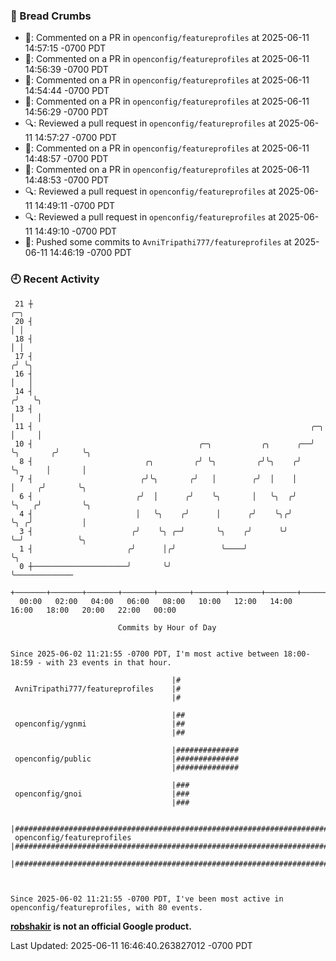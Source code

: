 ### 🍞 Bread Crumbs

 * 💬: Commented on a PR in  `openconfig/featureprofiles` at 2025-06-11 14:57:15 -0700 PDT
 * 💬: Commented on a PR in  `openconfig/featureprofiles` at 2025-06-11 14:56:39 -0700 PDT
 * 💬: Commented on a PR in  `openconfig/featureprofiles` at 2025-06-11 14:54:44 -0700 PDT
 * 💬: Commented on a PR in  `openconfig/featureprofiles` at 2025-06-11 14:56:29 -0700 PDT
 * 🔍: Reviewed a pull request in  `openconfig/featureprofiles` at 2025-06-11 14:57:27 -0700 PDT
 * 💬: Commented on a PR in  `openconfig/featureprofiles` at 2025-06-11 14:48:57 -0700 PDT
 * 💬: Commented on a PR in  `openconfig/featureprofiles` at 2025-06-11 14:48:53 -0700 PDT
 * 🔍: Reviewed a pull request in  `openconfig/featureprofiles` at 2025-06-11 14:49:11 -0700 PDT
 * 🔍: Reviewed a pull request in  `openconfig/featureprofiles` at 2025-06-11 14:49:10 -0700 PDT
 * 🚢: Pushed some commits to `AvniTripathi777/featureprofiles` at 2025-06-11 14:46:19 -0700 PDT

### 🕘 Recent Activity
```
 21 ┼                                                                            ╭─╮
 20 ┤                                                                            │ │
 18 ┤                                                                            │ │
 17 ┤                                                                           ╭╯ ╰╮
 16 ┤                                                                           │   │
 14 ┤                                                                          ╭╯   ╰╮
 13 ┤                                                                          │     │
 11 ┤                                                              ╭─╮         │     │
 10 ┤                                     ╭─╮           ╭╮      ╭──╯ ╰╮       ╭╯     ╰╮
  8 ┤                         ╭╮         ╭╯ ╰╮         ╭╯╰╮    ╭╯     ╰╮      │       │
  7 ┤                        ╭╯╰╮       ╭╯   │        ╭╯  │    │       │     ╭╯       ╰╮
  6 ┤                       ╭╯  │      ╭╯    ╰╮       │   ╰╮  ╭╯       ╰╮   ╭╯         ╰╮
  4 ┤                       │   ╰╮    ╭╯      │      ╭╯    ╰╮╭╯         ╰╮ ╭╯           │
  3 ┤                      ╭╯    ╰╮ ╭─╯       ╰╮    ╭╯      ╰╯           ╰─╯            ╰╮
  1 ┤                     ╭╯      │╭╯          ╰────╯                                    ╰╮
  0 ┼─────────────────────╯       ╰╯                                                      ╰─────────────
    +───────+───────+───────+───────+───────+───────+───────+───────+───────+───────+───────+───────+────
  00:00   02:00   04:00   06:00   08:00   10:00   12:00   14:00   16:00   18:00   20:00   22:00   00:00   

						Commits by Hour of Day


Since 2025-06-02 11:21:55 -0700 PDT, I'm most active between 18:00-18:59 - with 23 events in that hour.

```



```
                                    |#
 AvniTripathi777/featureprofiles    |#
                                    |#

                                    |##
 openconfig/ygnmi                   |##
                                    |##

                                    |##############
 openconfig/public                  |##############
                                    |##############

                                    |###
 openconfig/gnoi                    |###
                                    |###

                                    |################################################################################
 openconfig/featureprofiles         |################################################################################
                                    |################################################################################



Since 2025-06-02 11:21:55 -0700 PDT, I've been most active in openconfig/featureprofiles, with 80 events.

```
**[robshakir](mailto:robjs@google.com) is not an official Google product.**  


Last Updated: 2025-06-11 16:46:40.263827012 -0700 PDT
